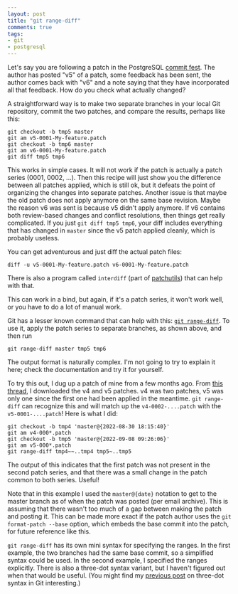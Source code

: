 ```yaml
---
layout: post
title: "git range-diff"
comments: true
tags:
- git
- postgresql
---
```


Let's say you are following a patch in the PostgreSQL [commit
fest](https://commitfest.postgresql.org/).  The author has posted "v5"
of a patch, some feedback has been sent, the author comes back with
"v6" and a note saying that they have incorporated all that feedback.
How do you check what actually changed?

A straightforward way is to make two separate branches in your local
Git repository, commit the two patches, and compare the results,
perhaps like this:

	git checkout -b tmp5 master
	git am v5-0001-My-feature.patch
	git checkout -b tmp6 master
	git am v6-0001-My-feature.patch
	git diff tmp5 tmp6

This works in simple cases.  It will not work if the patch is actually
a patch series (0001, 0002, ...).  Then this recipe will just show you
the difference between all patches applied, which is still ok, but it
defeats the point of organizing the changes into separate patches.
Another issue is that maybe the old patch does not apply anymore on
the same base revision.  Maybe the reason v6 was sent is because v5
didn't apply anymore.  If v6 contains both review-based changes and
conflict resolutions, then things get really complicated.  If you just
`git diff tmp5 tmp6`, your diff includes everything that has changed
in `master` since the v5 patch applied cleanly, which is probably
useless.

You can get adventurous and just diff the actual patch files:

	diff -u v5-0001-My-feature.patch v6-0001-My-feature.patch

There is also a program called `interdiff` (part of
[patchutils](http://cyberelk.net/tim/software/patchutils/)) that can
help with that.

This can work in a bind, but again, if it's a patch series, it won't
work well, or you have to do a lot of manual work.

Git has a lesser known command that can help with this: [`git
range-diff`](https://git-scm.com/docs/git-range-diff).  To use it,
apply the patch series to separate branches, as shown above, and then
run

	git range-diff master tmp5 tmp6

The output format is naturally complex.  I'm not going to try to
explain it here; check the documentation and try it for yourself.

To try this out, I dug up a patch of mine from a few months ago.  From
[this
thread](https://www.postgresql.org/message-id/flat/8528fb7e-0aa2-6b54-85fb-0c0886dbd6ed@enterprisedb.com),
I downloaded the v4 and v5 patches.  v4 was two patches, v5 was only
one since the first one had been applied in the meantime.  `git
range-diff` can recognize this and will match up the
`v4-0002-....patch` with the `v5-0001-....patch`!  Here is what I did:

	git checkout -b tmp4 'master@{2022-08-30 18:15:40}'
	git am v4-000*.patch
	git checkout -b tmp5 'master@{2022-09-08 09:26:06}'
	git am v5-000*.patch
	git range-diff tmp4~~..tmp4 tmp5~..tmp5

The output of this indicates that the first patch was not present in
the second patch series, and that there was a small change in the
patch common to both series.  Useful!

Note that in this example I used the `master@{date}` notation to get
to the master branch as of when the patch was posted (per email
archive).  This is assuming that there wasn't too much of a gap
between making the patch and posting it.  This can be made more exact
if the patch author uses the `git format-patch --base` option, which
embeds the base commit into the patch, for future reference like this.

`git range-diff` has its own mini syntax for specifying the ranges.
In the first example, the two branches had the same base commit, so a
simplified syntax could be used.  In the second example, I specified
the ranges explicitly.  There is also a three-dot syntax variant, but
I haven't figured out when that would be useful.  (You might find my
[previous
post](https://peter.eisentraut.org/blog/2022/09/13/git-diff-and-git-log-and-dots)
on three-dot syntax in Git interesting.)
